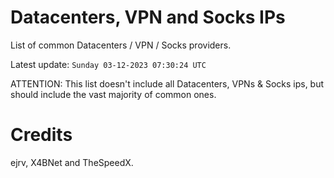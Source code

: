 # Datacenters, VPN and Socks IPs
 
List of common Datacenters / VPN / Socks providers. 

Latest update: `Sunday 03-12-2023 07:30:24 UTC` 

ATTENTION: This list doesn't include all Datacenters, VPNs & Socks ips, 
but should include the vast majority of common ones.

# Credits
ejrv, X4BNet and TheSpeedX.
